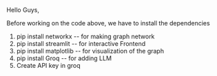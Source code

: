 Hello Guys,

Before working on the code above, we have to install the dependencies 
1. pip install networkx -- for making graph network 
2. pip install streamlit -- for interactive Frontend
3. pip install matplotlib -- for visualization of the graph
4. pip install Groq -- for adding LLM
5. Create API key in groq 
